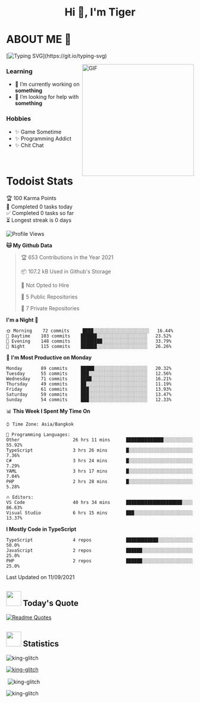 <h1 align="center">Hi 👋, I'm Tiger</h1>




# ABOUT ME 💬

[![Typing SVG](https://readme-typing-svg.herokuapp.com?color=22F771&vCenter=true&lines=A+perssionate+developer+from+nowhere.)](https://git.io/typing-svg)

<img hight="200px" width="300px" alt="GIF" align="right" src="https://media.giphy.com/media/LmNwrBhejkK9EFP504/giphy.gif">

### Learning
- 🔭 I’m currently working on **something**
- 🤝 I’m looking for help with **something**

### Hobbies
- ✨ Game Sometime
- ✨ Programming Addict
- ✨ Chit Chat

</br>


# Todoist Stats

<!-- TODO-IST:START -->
🏆  100 Karma Points           
🌸  Completed 0 tasks today           
✅  Completed 0 tasks so far           
⏳  Longest streak is 0 days
<!-- TODO-IST:END -->

<!--START_SECTION:waka-->
![Profile Views](http://img.shields.io/badge/Profile%20Views-2-blue)

**🐱 My Github Data** 

> 🏆 653 Contributions in the Year 2021
 > 
> 📦 107.2 kB Used in Github's Storage 
 > 
> 🚫 Not Opted to Hire
 > 
> 📜 5 Public Repositories 
 > 
> 🔑 7 Private Repositories  
 > 
**I'm a Night 🦉** 

```text
🌞 Morning    72 commits     ████░░░░░░░░░░░░░░░░░░░░░   16.44% 
🌆 Daytime    103 commits    ██████░░░░░░░░░░░░░░░░░░░   23.52% 
🌃 Evening    148 commits    ████████░░░░░░░░░░░░░░░░░   33.79% 
🌙 Night      115 commits    ██████░░░░░░░░░░░░░░░░░░░   26.26%

```
📅 **I'm Most Productive on Monday** 

```text
Monday       89 commits     █████░░░░░░░░░░░░░░░░░░░░   20.32% 
Tuesday      55 commits     ███░░░░░░░░░░░░░░░░░░░░░░   12.56% 
Wednesday    71 commits     ████░░░░░░░░░░░░░░░░░░░░░   16.21% 
Thursday     49 commits     ██░░░░░░░░░░░░░░░░░░░░░░░   11.19% 
Friday       61 commits     ███░░░░░░░░░░░░░░░░░░░░░░   13.93% 
Saturday     59 commits     ███░░░░░░░░░░░░░░░░░░░░░░   13.47% 
Sunday       54 commits     ███░░░░░░░░░░░░░░░░░░░░░░   12.33%

```


📊 **This Week I Spent My Time On** 

```text
⌚︎ Time Zone: Asia/Bangkok

💬 Programming Languages: 
Other                    26 hrs 11 mins      ██████████████░░░░░░░░░░░   55.92% 
TypeScript               3 hrs 26 mins       █░░░░░░░░░░░░░░░░░░░░░░░░   7.36% 
C#                       3 hrs 24 mins       █░░░░░░░░░░░░░░░░░░░░░░░░   7.29% 
YAML                     3 hrs 17 mins       █░░░░░░░░░░░░░░░░░░░░░░░░   7.04% 
PHP                      2 hrs 28 mins       █░░░░░░░░░░░░░░░░░░░░░░░░   5.28%

🔥 Editors: 
VS Code                  40 hrs 34 mins      █████████████████████░░░░   86.63% 
Visual Studio            6 hrs 15 mins       ███░░░░░░░░░░░░░░░░░░░░░░   13.37%

```

**I Mostly Code in TypeScript** 

```text
TypeScript               4 repos             ████████████░░░░░░░░░░░░░   50.0% 
JavaScript               2 repos             ██████░░░░░░░░░░░░░░░░░░░   25.0% 
PHP                      2 repos             ██████░░░░░░░░░░░░░░░░░░░   25.0%

```



 Last Updated on 11/09/2021
<!--END_SECTION:waka-->


## <img height="40" src="https://raw.githubusercontent.com/innng/innng/master/assets/kyubey.gif"/> Today's Quote

[![Readme Quotes](https://quotes-github-readme.vercel.app/api?type=horizontal)](https://github.com/piyushsuthar/github-readme-quotes)

## <img height="40" src="https://raw.githubusercontent.com/innng/innng/master/assets/kyubey.gif"/> Statistics

<p align="left"> <img src="https://komarev.com/ghpvc/?username=king-glitch&label=Profile%20views&color=0e75b6&style=flat" alt="king-glitch" /> </p>

<p align="left"> <a href="https://github.com/ryo-ma/github-profile-trophy"><img src="https://github-profile-trophy.vercel.app/?username=king-glitch" alt="king-glitch" /></a> </p>

<p>&nbsp;<img align="center" src="https://github-readme-stats.vercel.app/api?username=king-glitch&show_icons=true&locale=en" alt="king-glitch" /></p>

<p><img align="center" src="https://github-readme-streak-stats.herokuapp.com/?user=king-glitch&" alt="king-glitch" /></p>
